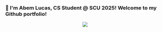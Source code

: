 ### 👋 I'm Abem Lucas, CS Student @ SCU 2025! Welcome to my Github portfolio!

<p align="center">
<img src="https://user-images.githubusercontent.com/76049212/132263080-cc5a891f-20f2-4861-bad1-04b181d3b3b0.jpg"/>
</p>
<!--
**abemlucas/abemlucas** is a ✨ _special_ ✨ repository because its `README.md` (this file) appears on your GitHub profile.

Here are some ideas to get you started:

- 🔭 I’m currently working on ...
- 🌱 I’m currently learning ...
- 👯 I’m looking to collaborate on ...
- 🤔 I’m looking for help with ...
- 💬 Ask me about ...
- 📫 How to reach me: ...
- 😄 Pronouns: ...
- ⚡ Fun fact: ...
  -->

👋 I'm a Computer Science major, interested in data science and algorithms, information technology, and artificial intelligence.

💻 Fascinated by new technology and machine learning, I'm a determined individual who is passionate about the developing computer related world.

## My Github Statistics So Far!

![Abem Lucas's GitHub Statistics](https://github-readme-stats.vercel.app/api?username=abemlucas&show_icons=true)

## Find me on other platforms!

- [Instagram](https://www.instagram.com/abem_lucas/)
- [LinkedIn](https://www.linkedin.com/in/abem-lucas-592592219/)
